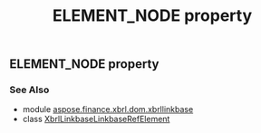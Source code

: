 ﻿---
title: ELEMENT_NODE property
second_title: Aspose.Finance for Python via .NET API References
description: 
type: docs
weight: 170
url: /python-net/aspose.finance.xbrl.dom.xbrllinkbase/xbrllinkbaselinkbaserefelement/element_node/
is_root: false
---

## ELEMENT_NODE property


### See Also
* module [aspose.finance.xbrl.dom.xbrllinkbase](../../)
* class [XbrlLinkbaseLinkbaseRefElement](/finance/python-net/aspose.finance.xbrl.dom.xbrllinkbase/xbrllinkbaselinkbaserefelement)
